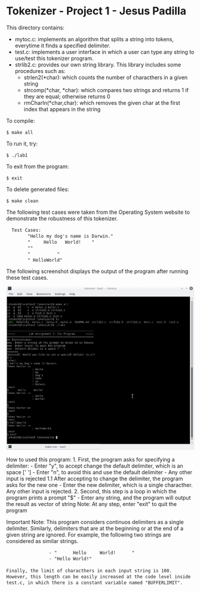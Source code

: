 

# Tokenizer - Project 1 - Jesus Padilla #

This directory contains:
* mytoc.c: implements an algorithm that splits a string into tokens, everytime it finds a specified
  delimiter.
* test.c: implements a user interface in which a user can type any string to use/test this tokenizer program.
* strlib2.c: provides our own string library. This library includes some procedures such as:
    - strlen2(*char): which counts the number of characthers in a given string
    - strcomp(*char, *char): which compares two strings and returns 1 if they are equal; otherwise returns 0
    - rmCharIn(*char,char): which removes the given char at the first index that appears in the string

To compile:
~~~
$ make all
~~~

To run it, try:
~~~
$ ./lab1
~~~

To exit from the program:
~~~
$ exit
~~~

To delete generated files:
~~~
$ make clean
~~~

The following test cases were taken from the Operating System website to demonstrate the robustness of this tokenizer.

      Test Cases:
            "Hello my dog's name is Darwin."
            "     Hello   World!    "
            ""
            "          "
            " HelloWorld"
            
The following screenshot displays the output of the program after running these test cases.

![Alt text](https://github.com/2017-fall-os/tokenizer-lab-f17-jjpadillamendez/blob/master/tokenizer/testcases.jpg?raw=true)

How to used this program:
    1. First, the program asks for specifying a delimiter:
        - Enter "y", to accept change the default delimiter, which is an space [' ']
        - Enter "n", to avoid this and use the default delimiter
        - Any other input is rejected
    1.1 After accepting to change the delimiter, the program asks for the new one
        - Enter the new delimiter, which is a single characther. Any other input is rejected.
    2. Second, this step is a loop in which the program prints a prompt "$"
        - Enter any string, and the program will output the result as vector of string
    Note: At any step, enter "exit" to quit the program
    
Important Note: 
    This program considers continuos delimiters as a single delimiter. Similarly, delimiters that are at the beginning
    or at the end of a given string are ignored. For example, the following two strings are considered as similar strings.
    
                    - "      Hello     World!      "
                    - "Hello World!"
                    
    Finally, the limit of characthers in each input string is 100. However, this length can be easily increased at the code level inside test.c, in which there is a constant variable named "BUFFERLIMIT".
    
